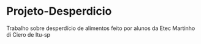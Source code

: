 # Projeto-Desperdicio
Trabalho sobre desperdício de alimentos feito por alunos da Etec Martinho di Ciero de Itu-sp

